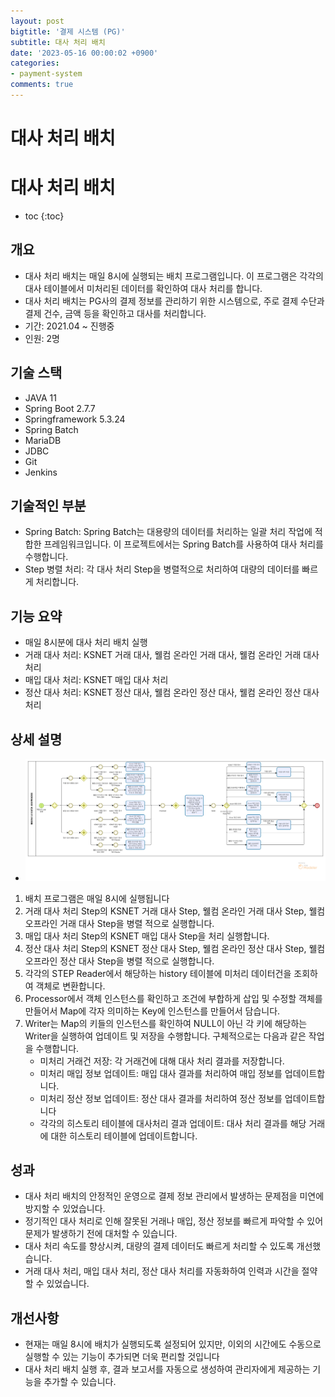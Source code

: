 ```yaml
---
layout: post
bigtitle: '결제 시스템 (PG)'
subtitle: 대사 처리 배치 
date: '2023-05-16 00:00:02 +0900'
categories:
- payment-system
comments: true
---
```


# 대사 처리 배치

# 대사 처리 배치
* toc
{:toc}

## 개요
+ 대사 처리 배치는 매일 8시에 실행되는 배치 프로그램입니다. 이 프로그램은 각각의 대사 테이블에서 미처리된 데이터를 확인하여 대사 처리를 합니다. 
+ 대사 처리 배치는 PG사의 결제 정보를 관리하기 위한 시스템으로, 주로 결제 수단과 결제 건수, 금액 등을 확인하고 대사를 처리합니다.
+ 기간: 2021.04 ~ 진행중
+ 인원: 2명

## 기술 스택
+ JAVA 11
+ Spring Boot 2.7.7
+ Springframework 5.3.24
+ Spring Batch
+ MariaDB
+ JDBC
+ Git
+ Jenkins

## 기술적인 부분
+ Spring Batch: Spring Batch는 대용량의 데이터를 처리하는 일괄 처리 작업에 적합한 프레임워크입니다. 이 프로젝트에서는 Spring Batch를 사용하여 대사 처리를 수행합니다.
+ Step 병렬 처리: 각 대사 처리 Step을 병렬적으로 처리하여 대량의 데이터를 빠르게 처리합니다.


## 기능 요약
+ 매일 8시분에 대사 처리 배치 실행
+ 거래 대사 처리: KSNET 거래 대사, 웰컴 온라인 거래 대사, 웰컴 온라인 거래 대사 처리
+ 매입 대사 처리: KSNET 매입 대사 처리
+ 정산 대사 처리: KSNET 정산 대사, 웰컴 온라인 정산 대사, 웰컴 온라인 정산 대사 처리

## 상세 설명
+ ![img.png](../../../assets/img/payment-system/ReconcileBatch.png)

1. 배치 프로그램은 매일 8시에 실행됩니다
2. 거래 대사 처리 Step의 KSNET 거래 대사 Step, 웰컴 온라인 거래 대사 Step, 웰컴 오프라인 거래 대사 Step을 병렬 적으로 실행합니다. 
3. 매입 대사 처리 Step의 KSNET 매입 대사 Step을 처리 실행합니다.
4. 정산 대사 처리 Step의 KSNET 정산 대사 Step, 웰컴 온라인 정산 대사 Step, 웰컴 오프라인 정산 대사 Step을 병렬 적으로 실행합니다.
5. 각각의 STEP Reader에서 해당하는 history 테이블에 미처리 데이터건을 조회하여 객체로 변환합니다.
6. Processor에서 객체 인스턴스를 확인하고 조건에 부합하게 삽입 및 수정할 객체를 만들어서 Map에 각자 의미하는 Key에 인스턴스를 만들어서 담습니다.
7. Writer는 Map의 키들의 인스턴스를 확인하여 NULL이 아닌 각 키에 해당하는 Writer을 실행하여 업데이트 및 저장을 수행합니다. 구체적으로는 다음과 같은 작업을 수행합니다.
   + 미처리 거래건 저장: 각 거래건에 대해 대사 처리 결과를 저장합니다.
   + 미처리 매입 정보 업데이트: 매입 대사 결과를 처리하여 매입 정보를 업데이트합니다.
   + 미처리 정산 정보 업데이트: 정산 대사 결과를 처리하여 정산 정보를 업데이트합니다
   + 각각의 히스토리 테이블에 대사처리 결과 업데이트: 대사 처리 결과를 해당 거래에 대한 히스토리 테이블에 업데이트합니다.

## 성과
+ 대사 처리 배치의 안정적인 운영으로 결제 정보 관리에서 발생하는 문제점을 미연에 방지할 수 있었습니다.
+ 정기적인 대사 처리로 인해 잘못된 거래나 매입, 정산 정보를 빠르게 파악할 수 있어 문제가 발생하기 전에 대처할 수 있습니다.
+ 대사 처리 속도를 향상시켜, 대량의 결제 데이터도 빠르게 처리할 수 있도록 개선했습니다.
+ 거래 대사 처리, 매입 대사 처리, 정산 대사 처리를 자동화하여 인력과 시간을 절약할 수 있었습니다.

 
## 개선사항
+ 현재는 매일 8시에 배치가 실행되도록 설정되어 있지만, 이외의 시간에도 수동으로 실행할 수 있는 기능이 추가되면 더욱 편리할 것입니다
+ 대사 처리 배치 실행 후, 결과 보고서를 자동으로 생성하여 관리자에게 제공하는 기능을 추가할 수 있습니다.



